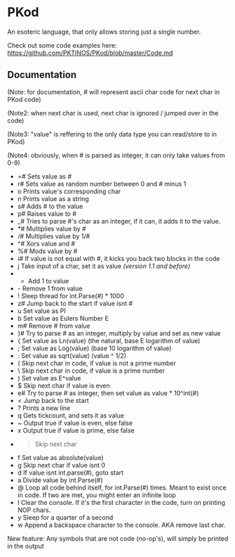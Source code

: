 # PKod
An esoteric language, that only allows storing just a single number.

Check out some code examples here: https://github.com/PKTINOS/PKod/blob/master/Code.md

## Documentation
(Note: for documentation, # will represent ascii char code for next char in PKod code)

(Note2: when next char is used, next char is ignored / jumped over in the code)

(Note3: "value" is reffering to the only data type you can read/store to in PKod)

(Note4: obviously, when # is parsed as integer, it can only take values from 0-9)

 - =# Sets value as #
 - r# Sets value as random number between 0 and # minus 1
 - o  Prints value's corresponding char
 - n  Prints value as a string
 - s# Adds # to the value
 - p# Raises value to #
 - \_# Tries to parse #'s char as an integer, if it can, it adds it to the value.
 - \*# Multiplies value by #
 - /# Multiplies value by 1/#
 - ^# Xors value and #
 - %# Mods value by #
 - i# If value is not equal with #, it kicks you back two blocks in the code
 - j  Take input of a char, set it as value *(version 1.1 and before)*
 - +  Add 1 to value
 - \- Remove 1 from value
 - !  Sleep thread for int.Parse(#) * 1000
 - z# Jump back to the start if value isnt #
 - u  Set value as PI
 - b  Set value as Eulers Number E
 - m# Remove # from value
 - }# Try to parse # as an integer, multiply by value and set as new value
 - {  Set value as Ln(value) (the natural, base E logarithm of value)
 - ;  Set value as Log(value) (base 10 logarithm of value)
 - :  Set value as sqrt(value) (value ^ 1/2)
 - (  Skip next char in code, if value is not a prime number
 - \\  Skip next char in code, if value is a prime number
 - )  Set value as E^value
 - $  Skip next char if value is even
 - e# Try to parse # as integer, then set value as value * 10^int(#)
 - <  Jump back to the start
 - ?  Prints a new line
 - q  Gets tickcount, and sets it as value
 - ~  Output true if value is even, else false
 - x  Output true if value is prime, else false
 - >  Skip next char
 - f  Set value as absolute(value)
 - g  Skip next char if value isnt 0
 - d  If value isnt int.parse(#), goto start
 - a  Divide value by int.Parse(#)
 - @  Loop all code behind itself, for int.Parse(#) times. Meant to exist once in code. If two are met, you might enter an infinite loop
 - l  Clear the console. If it's the first character in the code, turn on printing NOP chars.
 - y  Sleep for a quarter of a second
 - w  Append a backspace character to the console. AKA remove last char.

New feature: Any symbols that are not code (no-op's), will simply be printed in the output
